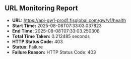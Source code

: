## URL Monitoring Report

- **URL:** https://api-gw1-prod1.fisglobal.com/gw/v1/health
- **Start Time:** 2025-08-08T07:33:03.037823
- **End Time:** 2025-08-08T07:33:03.250308
- **Total Time Taken:** 0.212485 seconds
- **HTTP Status Code:** 403
- **Status:** Failure
- **Failure Reason:** HTTP Status Code: 403
